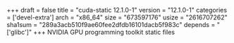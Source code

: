 +++
draft = false
title = "cuda-static 12.1.0-1"
version = "12.1.0-1"
categories = ['devel-extra']
arch = "x86_64"
size = "673597176"
usize = "2616707262"
sha1sum = "289a3acb510f9ae60fee2dfdb16101dacb5f983c"
depends = "['glibc']"
+++
NVIDIA GPU programming toolkit static files